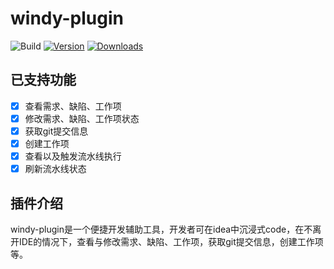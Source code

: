 # windy-plugin

![Build](https://github.com/zhijianfree/windy-plugin/workflows/Build/badge.svg)
[![Version](https://img.shields.io/jetbrains/plugin/v/MARKETPLACE_ID.svg)](https://plugins.jetbrains.com/plugin/MARKETPLACE_ID)
[![Downloads](https://img.shields.io/jetbrains/plugin/d/MARKETPLACE_ID.svg)](https://plugins.jetbrains.com/plugin/MARKETPLACE_ID)

## 已支持功能
- [x] 查看需求、缺陷、工作项
- [x] 修改需求、缺陷、工作项状态
- [x] 获取git提交信息
- [x] 创建工作项
- [x] 查看以及触发流水线执行
- [x] 刷新流水线状态

<!-- Plugin description -->
## 插件介绍
windy-plugin是一个便捷开发辅助工具，开发者可在idea中沉浸式code，在不离开IDE的情况下，查看与修改需求、缺陷、工作项，获取git提交信息，创建工作项等。
<!-- Plugin description end -->

